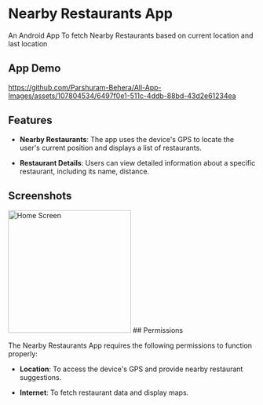 # Nearby Restaurants App
An Android App To fetch Nearby Restaurants based on current location and last location

## App Demo

https://github.com/Parshuram-Behera/All-App-Images/assets/107804534/6497f0e1-511c-4ddb-88bd-43d2e61234ea


## Features

- **Nearby Restaurants**: The app uses the device's GPS to locate the user's current position and displays a list of restaurants.

- **Restaurant Details**: Users can view detailed information about a specific restaurant, including its name, distance.

## Screenshots
<img src="https://github.com/Parshuram-Behera/All-App-Images/assets/107804534/ca2f4807-49c7-4f12-bcf2-f79e1aebe8b3" alt="Home Screen" width="250"/>
## Permissions

The Nearby Restaurants App requires the following permissions to function properly:

- **Location**: To access the device's GPS and provide nearby restaurant suggestions.

- **Internet**: To fetch restaurant data and display maps.

